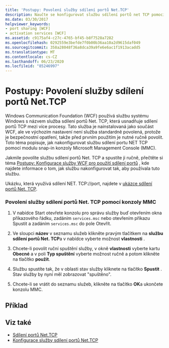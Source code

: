 ```yaml
---
title: 'Postupy: Povolení služby sdílení portů Net.TCP'
description: Naučte se konfigurovat službu sdílení portů net TCP pomocí konzoly MMC k povolení NET. TCP, která je ve výchozím nastavení zakázaná.
ms.date: 03/30/2017
helpviewer_keywords:
- port sharing [WCF]
- activation services [WCF]
ms.assetid: c9175af4-c27c-4765-bf45-b8f7528a7282
ms.openlocfilehash: 0292559e3befde7f0b00b36aa10a2d9615daf049
ms.sourcegitcommit: 358a28048f36a8dca39a9fe6e6ac1f1913acadd5
ms.translationtype: MT
ms.contentlocale: cs-CZ
ms.lasthandoff: 06/23/2020
ms.locfileid: "85246997"
---
```

# <a name="how-to-enable-the-nettcp-port-sharing-service"></a>Postupy: Povolení služby sdílení portů Net.TCP
Windows Communication Foundation (WCF) používá službu systému Windows s názvem služba sdílení portů Net. TCP, která usnadňuje sdílení portů TCP mezi více procesy. Tato služba je nainstalovaná jako součást WCF, ale ve výchozím nastavení není služba standardně povolená, protože je bezpečnostní opatření, takže před prvním použitím je nutné ručně povolit. Toto téma popisuje, jak nakonfigurovat službu sdílení portu NET TCP pomocí modulu snap-in konzoly Microsoft Management Console (MMC).  
  
 Jakmile povolíte službu sdílení portů Net. TCP a spustíte ji ručně, přečtěte si téma [Postupy: Konfigurace služby WCF pro použití sdílení portů](how-to-configure-a-wcf-service-to-use-port-sharing.md) , kde najdete informace o tom, jak službu nakonfigurovat tak, aby používala tuto službu.  
  
 Ukázku, která využívá sdílení NET. TCP://port, najdete v [ukázce sdílení portů Net. TCP](../samples/net-tcp-port-sharing-sample.md).  
  
### <a name="to-enable-the-nettcp-port-sharing-service-using-mmc"></a>Povolení služby sdílení portů Net. TCP pomocí konzoly MMC  
  
1. V nabídce Start otevřete konzolu pro správu služby buď otevřením okna příkazového řádku, zadáním `services.msc` nebo otevřením příkazu Spustit a zadáním `services.msc` do pole Otevřít.  
  
2. Ve sloupci **název** v seznamu služeb klikněte pravým tlačítkem na **službu sdílení portů Net. TCP**a v nabídce vyberte možnost **vlastnosti** .  
  
3. Chcete-li povolit ruční spuštění služby, v okně **vlastnosti** vyberte kartu **Obecné** a v poli **Typ spuštění** vyberte možnost ručně a potom klikněte na tlačítko **použít**.  
  
4. Službu spustíte tak, že v oblasti stav služby kliknete na tlačítko **Spustit** . Stav služby by nyní měl zobrazovat "spuštěno".  
  
5. Chcete-li se vrátit do seznamu služeb, klikněte na tlačítko **OK**a ukončete konzolu MMC.  
  
## <a name="example"></a>Příklad  
  
## <a name="see-also"></a>Viz také

- [Sdílení portů Net.TCP](net-tcp-port-sharing.md)
- [Konfigurace služby sdílení portů Net.TCP](configuring-the-net-tcp-port-sharing-service.md)
